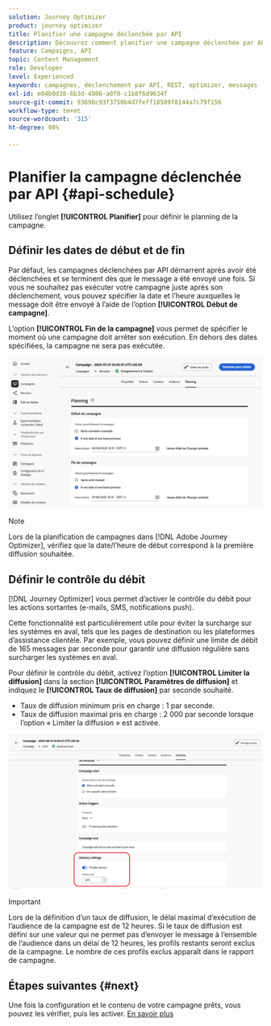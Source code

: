 ```yaml
---
solution: Journey Optimizer
product: journey optimizer
title: Planifier une campagne déclenchée par API
description: Découvrez comment planifier une campagne déclenchée par API.
feature: Campaigns, API
topic: Content Management
role: Developer
level: Experienced
keywords: campagnes, déclenchement par API, REST, optimizer, messages
exl-id: e04b0d38-6b3d-4086-a0f0-c1b8f6d9634f
source-git-commit: 93698c93f3750b4d7feff18509f8144a7c79f156
workflow-type: tm+mt
source-wordcount: '315'
ht-degree: 98%

---
```


# Planifier la campagne déclenchée par API {#api-schedule}

Utilisez l’onglet **[!UICONTROL Planifier]** pour définir le planning de la campagne.

## Définir les dates de début et de fin

Par défaut, les campagnes déclenchées par API démarrent après avoir été déclenchées et se terminent dès que le message a été envoyé une fois. Si vous ne souhaitez pas exécuter votre campagne juste après son déclenchement, vous pouvez spécifier la date et l’heure auxquelles le message doit être envoyé à l’aide de l’option **[!UICONTROL Début de campagne]**.

L’option **[!UICONTROL Fin de la campagne]** vous permet de spécifier le moment où une campagne doit arrêter son exécution. En dehors des dates spécifiées, la campagne ne sera pas exécutée.

![](assets/api-triggered-schedule.png)

>[!NOTE]
>
>Lors de la planification de campagnes dans [!DNL Adobe Journey Optimizer], vérifiez que la date/l’heure de début correspond à la première diffusion souhaitée.

## Définir le contrôle du débit

[!DNL Journey Optimizer] vous permet d’activer le contrôle du débit pour les actions sortantes (e-mails, SMS, notifications push).

Cette fonctionnalité est particulièrement utile pour éviter la surcharge sur les systèmes en aval, tels que les pages de destination ou les plateformes d’assistance clientèle. Par exemple, vous pouvez définir une limite de débit de 165 messages par seconde pour garantir une diffusion régulière sans surcharger les systèmes en aval.

Pour définir le contrôle du débit, activez l’option **[!UICONTROL Limiter la diffusion]** dans la section **[!UICONTROL Paramètres de diffusion]** et indiquez le **[!UICONTROL Taux de diffusion]** par seconde souhaité.

* Taux de diffusion minimum pris en charge : 1 par seconde.
* Taux de diffusion maximal pris en charge : 2 000 par seconde lorsque l’option « Limiter la diffusion » est activée.

![](assets/throttling-rate-control.png)

>[!IMPORTANT]
>
>Lors de la définition d’un taux de diffusion, le délai maximal d’exécution de l’audience de la campagne est de 12 heures. Si le taux de diffusion est défini sur une valeur qui ne permet pas d’envoyer le message à l’ensemble de l’audience dans un délai de 12 heures, les profils restants seront exclus de la campagne. Le nombre de ces profils exclus apparaît dans le rapport de campagne.

## Étapes suivantes {#next}

Une fois la configuration et le contenu de votre campagne prêts, vous pouvez les vérifier, puis les activer. [En savoir plus](../campaigns/review-activate-api-triggered-campaign.md)
